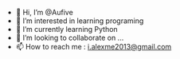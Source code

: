 - 👋 Hi, I’m @Aufive
- 👀 I’m interested in learning programing
- 🌱 I’m currently learning Python
- 💞️ I’m looking to collaborate on ...
- 📫 How to reach me : i.alexme2013@gmail.com

<!---
Aufive/Aufive is a ✨ special ✨ repository because its `README.md` (this file) appears on your GitHub profile.
You can click the Preview link to take a look at your changes.
--->
